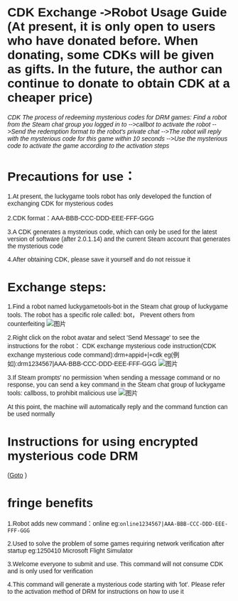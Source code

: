 <link href="https://fonts.googleapis.com/css?family=Poppins&display=swap" rel="stylesheet">
<style>
body {
  background-image: url('background.jpg'); 
  background-size: cover; 
  background-position: center;
  background-repeat: no-repeat; 
  background-attachment: fixed; 
  font-family: 'Poppins', sans-serif;
}
</style>
<script async src="https://pagead2.googlesyndication.com/pagead/js/adsbygoogle.js?client=ca-pub-7261994485465423"
     crossorigin="anonymous"></script>

# CDK Exchange ->Robot Usage Guide (At present, it is only open to users who have donated before. When donating, some CDKs will be given as gifts. In the future, the author can continue to donate to obtain CDK at a cheaper price)
###### CDK The process of redeeming mysterious codes for DRM games: Find a robot from the Steam chat group you logged in to -->callbot to activate the robot -->Send the redemption format to the robot's private chat -->The robot will reply with the mysterious code for this game within 10 seconds -->Use the mysterious code to activate the game according to the activation steps
# Precautions for use：

1.At present, the luckygame tools robot has only developed the function of exchanging CDK for mysterious codes

2.CDK format：AAA-BBB-CCC-DDD-EEE-FFF-GGG

3.A CDK generates a mysterious code, which can only be used for the latest version of software (after 2.0.1.14) and the current Steam account that generates the mysterious code

4.After obtaining CDK, please save it yourself and do not reissue it

# Exchange steps:

1.Find a robot named luckygametools-bot in the Steam chat group of luckygame tools. The robot has a specific role called: bot， Prevent others from counterfeiting
![图片](https://github.com/user-attachments/assets/9182c8a6-ad50-49b2-9f53-d5bcd192795b)

2.Right click on the robot avatar and select 'Send Message' to see the instructions for the robot：
CDK exchange mysterious code instruction(CDK exchange mysterious code command):drm+appid+|+cdk
eg(例如):drm1234567|AAA-BBB-CCC-DDD-EEE-FFF-GGG
![图片](https://github.com/user-attachments/assets/0f621163-de7a-4f50-89f8-8f51209db8c3)



3.If Steam prompts' no permission 'when sending a message command or no response, you can send a key command in the Steam chat group of luckygame tools: callboss, to prohibit malicious use
![图片](https://github.com/user-attachments/assets/428203f8-3f5b-4d7e-818f-c842ec4772eb)

At this point, the machine will automatically reply and the command function can be used normally

# Instructions for using encrypted mysterious code DRM 
(<a href="https://luckygametools.github.io/README_en.html#supporting-automatic-authorization-activation-for-drm-games-requ" target="_blank">Goto</a> )

# fringe benefits

 1.Robot adds new command：online  eg:`online1234567|AAA-BBB-CCC-DDD-EEE-FFF-GGG`
 
 2.Used to solve the problem of some games requiring network verification after startup  eg:1250410 Microsoft Flight Simulator 
 
 3.Welcome everyone to submit and use. This command will not consume CDK and is only used for verification

 4.This command will generate a mysterious code starting with 'lot'. Please refer to the activation method of DRM for instructions on how to use it
